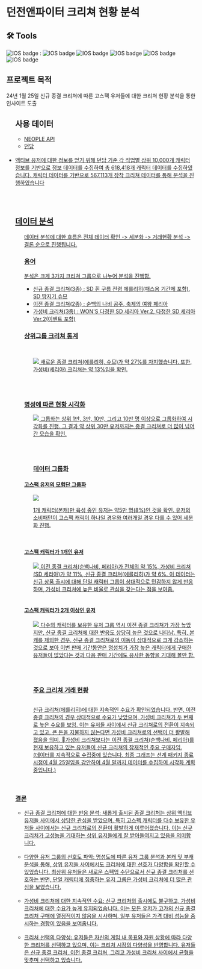 <h1> 던전앤파이터 크리쳐 현황 분석 </h1>


<h2> 🛠 Tools </h2>

![IOS badge](https://img.shields.io/badge/python-3.9-blue?style=flat-square&logo=python&logoColor=ffdd54&style=plastic) : 
![IOS badge](https://img.shields.io/badge/-pandas-lightgrey)
![IOS badge](https://img.shields.io/badge/-numpy-lightgrey)
![IOS badge](https://img.shields.io/badge/-matplotlib-lightgrey)
![IOS badge](https://img.shields.io/badge/-seaborn-lightgrey)
![IOS badge](https://img.shields.io/badge/-requests-lightgrey)
</br>

<h2> 프로젝트 목적 </h2>
24년 1월 25일 신규 종결 크리쳐에 따른 고스팩 유저들에 대한 크리쳐 현황 분석을 통한 인사이트 도출

</br>

<ul>
<h2> 사용 데이터 </h2><ul>
  <li>
  <a href = 'https://developers.neople.co.kr/'> NEOPLE API 
    </li>
  <li><a href = 'https://dundam.xyz/'>던담</li>
 </ul>
  </br>
  <li>
    액티브 유저에 대한 정보를 얻기 위해 던담 기준 각 직업별 상위 10,000개 캐릭터 정보를 기반으로 정보 데이터를 수집하여 총 618,418개 캐릭터 데이터를 수집하였습니다. 캐릭터 데이터를 기반으로 567,113개 장착 크리쳐 데이터를 통해 분석을 진행하였습니다
  </li>
</ul>

</br></br>

<ul>
<h2> 데이터 분석 </h2><ul>

데이터 분석에 대한 흐름은 전체 데이터 확인 -> 세분화 -> 거래현황 분석 -> 결론 순으로 진행됩니다.

<h3> 용어 </h3>
분석은 크게 3가지 크리쳐 그룹으로 나누어 분석을 진행함.
<ul>
  <li> 신규 종결 크리쳐(3종) : SD 흰 구름 전령 에를리히(패스용 기간제 포함), SD 땅지기 슈므 </li>
  <li> 이전 종결 크리쳐(2종) : 순백의 나비 공주, 축제의 여왕 페리아 </li>
  <li> 가성비 크리쳐(3종)  : WON'S 다정한 SD 세리아 Ver.2, 다정한 SD 세리아 Ver.2(이벤트 포함) </li>
</ul>
  
<h3>상위그룹 크리쳐 통계</h3>
</br>
  <ul>
  <img src='https://github.com/LSH0414/DNF_Creature_DA/assets/119479455/7436f4b5-2d1c-4363-a774-beb4337e7cc9'>
    새로운 종결 크리쳐(에를리히, 슈므)가 약 27%를 차지했습니다. 또한, 가성비(세리아) 크리쳐는 약 13%임을 확인.
</ul>
  
  </br></br>
<h3>명성에 따른 현황 시각화</h3>
  <ul> 
  <img src = 'https://github.com/LSH0414/DNF_Creature_DA/assets/119479455/f675bfb9-92e1-4477-a86c-fde4495d8fb7'>
그룹화는 상위 1만, 3만, 10만, 그리고 10만 명 이상으로 그룹화하여 시각화를 진행. 그 결과 약 상위 30만 유저까지는 종결 크리쳐로 더 많이 넘어간 모습을 확인.
</ul>

  </br></br>

  <ul><h3>데이터 그룹화</h3></ul>  

  <h4>고스팩 유저의 모험단 그룹화</h4>
  <ul> 
  <img src = 'https://github.com/LSH0414/DNF_Creature_DA/assets/119479455/6c94b88e-8101-4755-a1a8-149f5c8b2c91'>
  
  1개 캐릭터(본캐)만 육성 중인 유저는 약5만 명(8%)인 것을 확인. 유저의 소비패턴이 고스팩 캐릭이 하나일 경우와 여러개일 경우 다를 수 있어 세분화 진행.
  </ul>
  
  </br>
  <h4>고스팩 캐릭터가 1개인 유저</h4>
  <ul> 
  <img src = 'https://github.com/LSH0414/DNF_Creature_DA/assets/119479455/db08e695-b67c-469d-a2b8-3d2f5cbeec2b'>
  이전 종결 크리쳐(순백나비, 페리아)가 전체의 약 15%, 가성비 크리쳐(SD 세리아)가 약 11%, 신규 종결 크리쳐(에를리히)가 약 6%. 이 데이터는 신규 상품 출시에 대해 단일 캐릭터 그룹이 상대적으로 민감하지 않게 반응하며, 가성비 크리쳐에 높은 비율로 관심을 갖는다는 점을 보여줌.
    </ul>
  </br>
  <h4>고스팩 캐릭터가 2개 이상인 유저</h4>
  <ul>
    <img src = 'https://github.com/LSH0414/DNF_Creature_DA/assets/119479455/57240e68-f37a-413e-a51c-95399471f3b7'>
  다수의 캐릭터를 보유한 유저 그룹 역시 이전 종결 크리쳐가 가장 높았지만, 신규 종결 크리쳐에 대한 반응도 상당히 높은 것으로 나타남. 특히, 본캐를 제외한 경우, 신규 종결 크리쳐로의 이동이 상대적으로 크게 감소하는 것으로 보아 이번 판매 기간동안은 명성치가 가장 높은 캐릭터에게 구매한 유저들이 많았다는 것과 다음 판매 기간에도 유사한 동향을 기대해 볼만 함.
  </ul> 

  </br></br>
  <ul><h3>주요 크리쳐 거래 현황</h3></ul>  
  <ul> 
    <img src = ''>
  
  신규 크리쳐(에를리히)에 대한 지속적인 수요가 확인되었습니다. 반면, 이전 종결 크리쳐의 경우 상대적으로 수요가 낮았으며, 가성비 크리쳐가 두 번째로 높은 수요를 보임. 이는 유저들 사이에서 신규 크리쳐로의 전환이 지속되고 있고, 큰 돈을 지불하지 않는다면 가성비 크리쳐로의 선택이 더 활발해 졌음을 의미. 가성비 크리쳐보다는 이전 종결 크리쳐(순백나비, 페리아)를 현재 보유하고 있는 유저들이 신규 크리쳐의 잠재적인 주요 구매자임.
</br>(데이터를 지속적으로 수집중에 있습니다. 최종 그래프는 선계 패키지 종료 시점이 4월 25일임을 감안하여 4월 말까지 데이터를 수집하여 시각화 계획중입니다.)
</ul>
</ul>
</br>
<h3>결론</h3>
<ul>
  <li> 신규 종결 크리처에 대한 반응 분석: 새롭게 출시된 종결 크리처는 상위 액티브 유저들 사이에서 상당한 관심을 받았으며, 특히 고스펙 캐릭터를 다수 보유한 유저들 사이에서는 신규 크리처로의 전환이 활발하게 이루어졌습니다. 이는 신규 크리처가 고성능을 기대하는 상위 유저들에게 잘 받아들여지고 있음을 의미합니다. </li>
  </br>
  <li> 다양한 유저 그룹의 선호도 파악: 명성도에 따른 유저 그룹 분석과 본캐 및 부캐 분석을 통해, 상위 유저들 사이에서도 크리처에 대한 선호가 다양함을 확인할 수 있었습니다. 최상위 유저들은 새로운 스펙업 수단으로서 신규 종결 크리처를 선호하는 반면, 단일 캐릭터에 집중하는 유저 그룹은 가성비 크리처에 더 많은 관심을 보였습니다.</li>
  </br>
  <li> 가성비 크리처에 대한 지속적인 수요: 신규 크리처의 출시에도 불구하고, 가성비 크리처에 대한 수요가 높게 유지되었습니다. 이는 모든 유저가 고가의 신규 종결 크리처 구매에 열정적이지 않음을 시사하며, 일부 유저들은 가격 대비 성능을 중시하는 경향이 있음을 보여줍니다.</li>
  </br>
  <li>
    크리처 선택의 다양성: 유저들은 자신의 게임 내 목표와 자원 상황에 따라 다양한 크리처를 선택하고 있으며, 이는 크리처 시장의 다양성을 반영합니다. 유저들은 신규 종결 크리처, 이전 종결 크리처, 그리고 가성비 크리처 사이에서 균형을 맞추며 선택하고 있습니다.
  </li>
</ul>
  </ul></ul>
</br>
</ul></ul>







